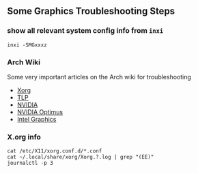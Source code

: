 ## Some Graphics Troubleshooting Steps

### show all relevant system config info from `inxi`
```
inxi -SMGxxxz
```

### Arch Wiki
Some very important articles on the Arch wiki for troubleshooting
- [Xorg](https://wiki.archlinux.org/index.php/Xorg)
- [TLP](https://wiki.archlinux.org/index.php/TLP)
- [NVIDIA](https://wiki.archlinux.org/index.php/NVIDIA)
- [NVIDIA Optimus](https://wiki.archlinux.org/index.php/NVIDIA_Optimus)
- [Intel Graphics](https://wiki.archlinux.org/index.php/Intel_graphics)

### X.org info
```
cat /etc/X11/xorg.conf.d/*.conf
cat ~/.local/share/xorg/Xorg.?.log | grep "(EE)"
journalctl -p 3
```
